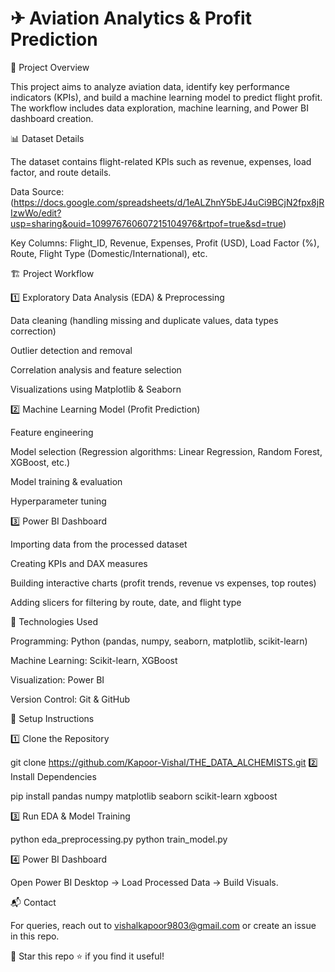 # ✈ Aviation Analytics & Profit Prediction

📌 Project Overview

This project aims to analyze aviation data, identify key performance indicators (KPIs), and build a machine learning model to predict flight profit. The workflow includes data exploration, machine learning, and Power BI dashboard creation.

📊 Dataset Details

The dataset contains flight-related KPIs such as revenue, expenses, load factor, and route details.

Data Source: (https://docs.google.com/spreadsheets/d/1eALZhnY5bEJ4uCi9BCjN2fpx8jRIzwWo/edit?usp=sharing&ouid=109976760607215104976&rtpof=true&sd=true)

Key Columns: Flight_ID, Revenue, Expenses, Profit (USD), Load Factor (%), Route, Flight Type (Domestic/International), etc.

🏗️ Project Workflow

1️⃣ Exploratory Data Analysis (EDA) & Preprocessing

Data cleaning (handling missing and duplicate values, data types correction)

Outlier detection and removal

Correlation analysis and feature selection

Visualizations using Matplotlib & Seaborn

2️⃣ Machine Learning Model (Profit Prediction)

Feature engineering

Model selection (Regression algorithms: Linear Regression, Random Forest, XGBoost, etc.)

Model training & evaluation

Hyperparameter tuning

3️⃣ Power BI Dashboard

Importing data from the processed dataset

Creating KPIs and DAX measures

Building interactive charts (profit trends, revenue vs expenses, top routes)

Adding slicers for filtering by route, date, and flight type

🔧 Technologies Used

Programming: Python (pandas, numpy, seaborn, matplotlib, scikit-learn)

Machine Learning: Scikit-learn, XGBoost

Visualization: Power BI

Version Control: Git & GitHub

🚀 Setup Instructions

1️⃣ Clone the Repository

git clone https://github.com/Kapoor-Vishal/THE_DATA_ALCHEMISTS.git
2️⃣ Install Dependencies

pip install pandas numpy matplotlib seaborn scikit-learn xgboost

3️⃣ Run EDA & Model Training

python eda_preprocessing.py
python train_model.py

4️⃣ Power BI Dashboard

Open Power BI Desktop → Load Processed Data → Build Visuals.

📬 Contact

For queries, reach out to vishalkapoor9803@gmail.com or create an issue in this repo.

📢 Star this repo ⭐ if you find it useful!
